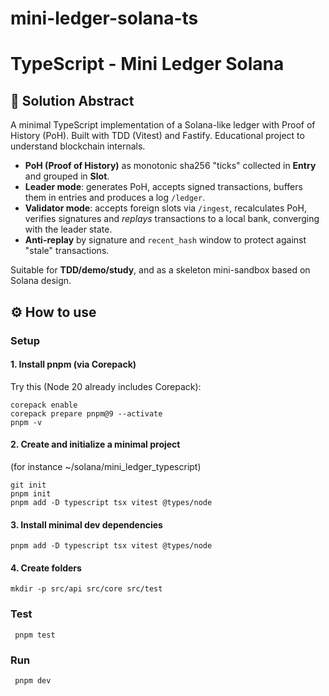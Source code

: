 # mini-ledger-solana-ts

# TypeScript - Mini Ledger Solana

## 📌 Solution Abstract
A minimal TypeScript implementation of a Solana-like ledger with Proof of History (PoH). Built with TDD (Vitest) and Fastify. Educational project to understand blockchain internals.

- **PoH (Proof of History)** as monotonic sha256 "ticks" collected in **Entry** and grouped in **Slot**.
- **Leader mode**: generates PoH, accepts signed transactions, buffers them in entries and produces a log `/ledger`.
- **Validator mode**: accepts foreign slots via `/ingest`, recalculates PoH, verifies signatures and *replays* transactions to a local bank, converging with the leader state.
- **Anti-replay** by signature and `recent_hash` window to protect against "stale" transactions.

Suitable for **TDD/demo/study**, and as a skeleton mini-sandbox based on Solana design.

## ⚙️ How to use

### Setup 

####  1. Install pnpm (via Corepack)

Try this (Node 20 already includes Corepack):

```
corepack enable
corepack prepare pnpm@9 --activate
pnpm -v
```

#### 2. Create and initialize a minimal project

(for instance ~/solana/mini_ledger_typescript)

```
git init
pnpm init
pnpm add -D typescript tsx vitest @types/node
```

#### 3. Install minimal dev dependencies

```
pnpm add -D typescript tsx vitest @types/node
```

#### 4. Create folders

```
mkdir -p src/api src/core src/test
```

### Test

` pnpm test`

### Run
` pnpm dev`
